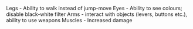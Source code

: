 Legs - Ability to walk instead of jump-move
Eyes - Ability to see colours; disable black-white filter
Arms - interact with objects (levers, buttons etc.), ability to use weapons
Muscles - Increased damage